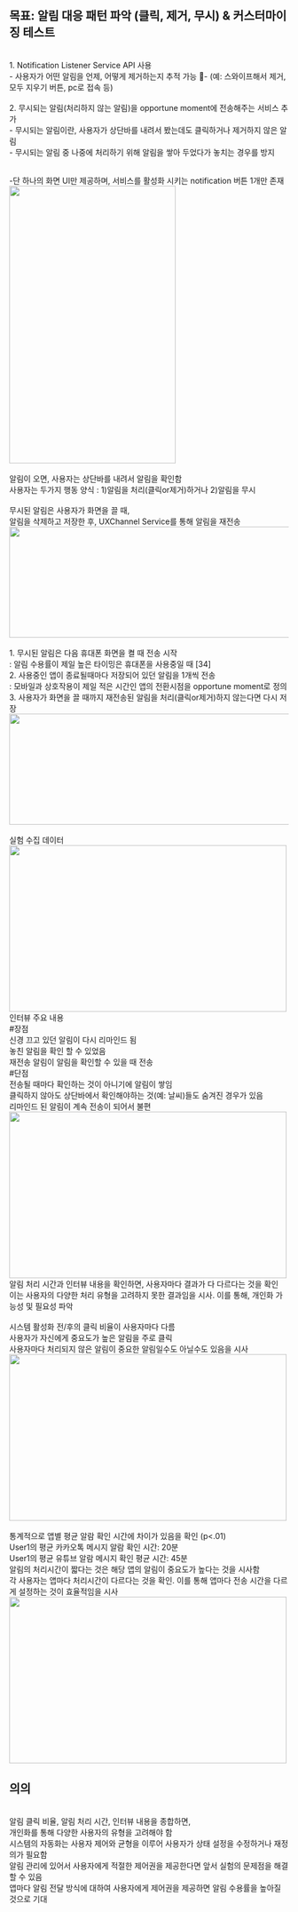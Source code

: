 ## 목표: 알림 대응 패턴 파악 (클릭, 제거, 무시) & 커스터마이징 테스트

<br/>1. Notification Listener Service API 사용
<br/>- 사용자가 어떤 알림을 언제, 어떻게 제거하는지 추적 가능 - (예: 스와이프해서 제거, 모두 지우기 버튼, pc로 접속 등)
<br/>
<br/>2. 무시되는 알림(처리하지 않는 알림)을 opportune moment에 전송해주는 서비스 추가
<br/>- 무시되는 알림이란, 사용자가 상단바를 내려서 봤는데도 클릭하거나 제거하지 않은 알림
<br/>- 무시되는 알림 중 나중에 처리하기 위해 알림을 쌓아 두었다가 놓치는 경우를 방지

<br/>-단 하나의 화면 UI만 제공하며, 서비스를 활성화 시키는 notification 버튼 1개만 존재
<br/> <img src=https://github.com/user-attachments/assets/ecc1647a-669e-47a6-8d9c-0c7362396094 width="300" height="500"/>
<br/>
<br/>알림이 오면, 사용자는 상단바를 내려서 알림을 확인함
<br/>사용자는 두가지 행동 양식 : 1)알림을 처리(클릭or제거)하거나 2)알림을 무시
<br/>
<br/>무시된 알림은 사용자가 화면을 끌 때, 
<br/>알림을 삭제하고 저장한 후, UXChannel Service를 통해 알림을 재전송
<br/> <img src=https://github.com/user-attachments/assets/6af67fdd-6ead-4057-a364-66f1fe74c520 width="900" height="200"/>
<br/>
<br/>1. 무시된 알림은 다음 휴대폰 화면을 켤 때 전송 시작
<br/>: 알림 수용률이 제일 높은 타이밍은 휴대폰을 사용중일 때 [34]
<br/>2. 사용중인 앱이 종료될때마다 저장되어 있던 알림을 1개씩 전송 
<br/>: 모바일과 상호작용이 제일 적은 시간인 앱의 전환시점을 opportune moment로 정의
<br/>3. 사용자가 화면을 끌 때까지 재전송된 알림을 처리(클릭or제거)하지 않는다면 다시 저장
<br/> <img src=https://github.com/user-attachments/assets/3359f87e-db2d-4915-a5aa-08e255e0c87b width="600" height="200"/>
<br/>
<br/> 실험 수집 데이터
<br/> <img src=https://github.com/user-attachments/assets/1e002e61-e741-4acb-ad6a-6bc8a1f1c15c width="500" height="300"/>
<br/>인터뷰 주요 내용
<br/> #장점
<br/>신경 끄고 있던 알림이 다시 리마인드 됨
<br/>놓친 알림을 확인 할 수 있었음
<br/>재전송 알림이 알림을 확인할 수 있을 때 전송
<br/> #단점
<br/>전송될 때마다 확인하는 것이 아니기에 알림이  쌓임
<br/>클릭하지 않아도 상단바에서 확인해야하는 것(예: 날씨)들도 숨겨진 경우가 있음
<br/>리마인드 된 알림이 계속 전송이 되어서 불편
<br/> <img src=https://github.com/user-attachments/assets/f7fef6ec-1437-4cc7-8d40-59b8438c5b67 width="500" height="300"/>
<br/>알림 처리 시간과 인터뷰 내용을 확인하면, 사용자마다 결과가 다 다르다는 것을 확인 
<br/>이는 사용자의 다양한 처리 유형을 고려하지 못한 결과임을 시사. 이를 통해, 개인화 가능성 및 필요성 파악
<br/>
<br/>시스템 활성화 전/후의 클릭 비율이 사용자마다 다름
<br/>사용자가 자신에게 중요도가 높은 알림을 주로 클릭
<br/>사용자마다 처리되지 않은 알림이 중요한 알림일수도 아닐수도 있음을 시사 
<br/> <img src=https://github.com/user-attachments/assets/31ea2e2a-b6e8-4e22-83ed-50b335ee24f0 width="500" height="300"/>
<br/>
<br/>통계적으로 앱별 평균 알람 확인 시간에 차이가 있음을 확인 (p<.01)
<br/>User1의 평균 카카오톡 메시지 알람 확인 시간: 20분 
<br/>User1의 평균 유튜브 알람 메시지 확인 평균 시간: 45분
<br/>알림의 처리시간이 짧다는 것은 해당 앱의 알림이 중요도가 높다는 것을 시사함
<br/>각 사용자는 앱마다 처리시간이 다르다는 것을 확인. 이를 통해 앱마다 전송 시간을 다르게 설정하는 것이 효율적임을 시사
<br/> <img src=https://github.com/user-attachments/assets/8a8f85a3-77d7-4ab8-9225-f2dd7ef66529 width="500" height="300"/>

## 의의
<br/>알림 클릭 비율, 알림 처리 시간, 인터뷰 내용을 종합하면, 
<br/>개인화를 통해 다양한 사용자의 유형을 고려해야 함
<br/>시스템의 자동화는 사용자 제어와 균형을 이루어 사용자가 상태 설정을 수정하거나 재정의가 필요함
<br/>알림 관리에 있어서 사용자에게 적절한 제어권을 제공한다면 앞서 실험의 문제점을 해결할 수 있음
<br/> 앱마다 알림 전달 방식에 대하여 사용자에게 제어권을 제공하면 알림 수용률을 높아질 것으로 기대
